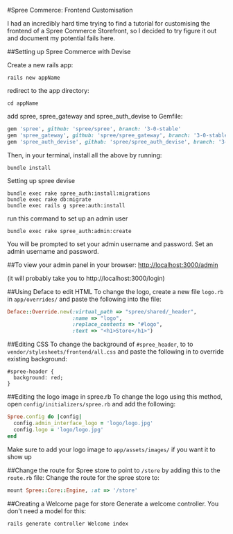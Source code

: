 #Spree Commerce: Frontend Customisation

I had an incredibly hard time trying to find a tutorial for customising the frontend of a Spree Commerce Storefront, so I decided to try figure it out and document my potential fails here.


##Setting up Spree Commerce with Devise

Create a new rails app:
```
rails new appName
```

redirect to the app directory:
```
cd appName
```
add spree, spree_gateway and spree_auth_devise to Gemfile:
```ruby
gem 'spree', github: 'spree/spree', branch: '3-0-stable'
gem 'spree_gateway', github: 'spree/spree_gateway', branch: '3-0-stable'
gem 'spree_auth_devise', github: 'spree/spree_auth_devise', branch: '3-0-stable'
```

Then, in your terminal, install all the above by running:
```
bundle install
```

Setting up spree devise
```
bundle exec rake spree_auth:install:migrations
bundle exec rake db:migrate
bundle exec rails g spree:auth:install
```

run this command to set up an admin user
```
bundle exec rake spree_auth:admin:create
```

You will be prompted to set your admin username and password. Set an admin username and password.

##To view your admin panel in your browser:
[http://localhost:3000/admin](http://localhost:3000/admin)

(it will probably take you to http://localhost:3000/login)

##Using Deface to edit HTML
To change the logo, create a new file `logo.rb` in `app/overrides/` and paste the following into the file:

```ruby
Deface::Override.new(:virtual_path => "spree/shared/_header", 
                     :name => "logo", 
                     :replace_contents => "#logo", 
                     :text => "<h1>Store</h1>")
```

##Editing CSS
To change the background of `#spree_header`, to to `vendor/stylesheets/frontend/all.css` and paste the following in to override existing background:
```
#spree-header {
  background: red;
}
```

##Editing the logo image in spree.rb
To change the logo using this method, open `config/initializers/spree.rb` and add the following:
```ruby
Spree.config do |config|
  config.admin_interface_logo = 'logo/logo.jpg'
  config.logo = 'logo/logo.jpg'
end
```
Make sure to add your logo image to `app/assets/images/` if you want it to show up

##Change the route for Spree store to point to `/store` by adding this to the `route.rb` file:
Change the route for the spree store to:
```ruby
mount Spree::Core::Engine, :at => '/store'
```

##Creating a Welcome page for store
Generate a welcome controller. You don't need a model for this:
```
rails generate controller Welcome index
```